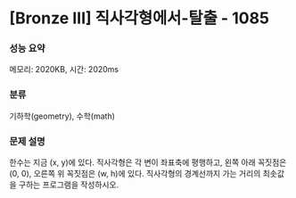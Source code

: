 # [Bronze III] 직사각형에서-탈출 - 1085

### 성능 요약

메모리: 2020KB, 시간: 2020ms

### 분류

기하학(geometry), 수학(math)

### 문제 설명

한수는 지금 (x, y)에 있다. 직사각형은 각 변이 좌표축에 평행하고, 왼쪽 아래 꼭짓점은 (0, 0), 오른쪽 위 꼭짓점은 (w, h)에 있다. 직사각형의 경계선까지 가는 거리의 최솟값을 구하는 프로그램을 작성하시오.


